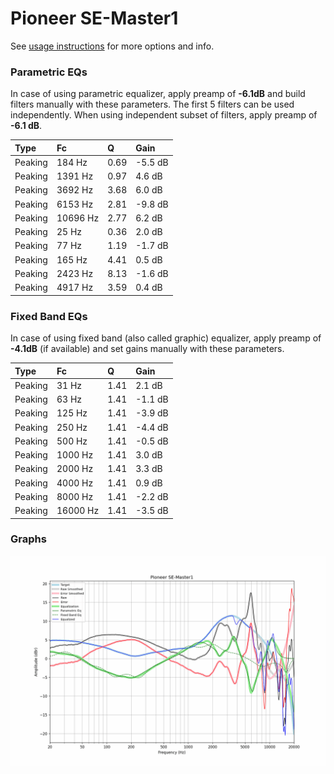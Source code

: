 # Pioneer SE-Master1
See [usage instructions](https://github.com/jaakkopasanen/AutoEq#usage) for more options and info.

### Parametric EQs
In case of using parametric equalizer, apply preamp of **-6.1dB** and build filters manually
with these parameters. The first 5 filters can be used independently.
When using independent subset of filters, apply preamp of **-6.1 dB**.

| Type    | Fc       |    Q | Gain    |
|:--------|:---------|:-----|:--------|
| Peaking | 184 Hz   | 0.69 | -5.5 dB |
| Peaking | 1391 Hz  | 0.97 | 4.6 dB  |
| Peaking | 3692 Hz  | 3.68 | 6.0 dB  |
| Peaking | 6153 Hz  | 2.81 | -9.8 dB |
| Peaking | 10696 Hz | 2.77 | 6.2 dB  |
| Peaking | 25 Hz    | 0.36 | 2.0 dB  |
| Peaking | 77 Hz    | 1.19 | -1.7 dB |
| Peaking | 165 Hz   | 4.41 | 0.5 dB  |
| Peaking | 2423 Hz  | 8.13 | -1.6 dB |
| Peaking | 4917 Hz  | 3.59 | 0.4 dB  |

### Fixed Band EQs
In case of using fixed band (also called graphic) equalizer, apply preamp of **-4.1dB**
(if available) and set gains manually with these parameters.

| Type    | Fc       |    Q | Gain    |
|:--------|:---------|:-----|:--------|
| Peaking | 31 Hz    | 1.41 | 2.1 dB  |
| Peaking | 63 Hz    | 1.41 | -1.1 dB |
| Peaking | 125 Hz   | 1.41 | -3.9 dB |
| Peaking | 250 Hz   | 1.41 | -4.4 dB |
| Peaking | 500 Hz   | 1.41 | -0.5 dB |
| Peaking | 1000 Hz  | 1.41 | 3.0 dB  |
| Peaking | 2000 Hz  | 1.41 | 3.3 dB  |
| Peaking | 4000 Hz  | 1.41 | 0.9 dB  |
| Peaking | 8000 Hz  | 1.41 | -2.2 dB |
| Peaking | 16000 Hz | 1.41 | -3.5 dB |

### Graphs
![](./Pioneer%20SE-Master1.png)